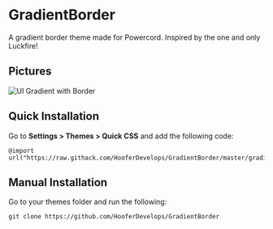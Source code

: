 
# GradientBorder
A gradient border theme made for Powercord. Inspired by the one and only Luckfire!

## Pictures
![UI Gradient with Border](https://cdn.discordapp.com/attachments/738968109288914976/740646082903539823/unknown.png)


## Quick Installation
Go to **Settings > Themes > Quick CSS** and add the following code:

    @import url("https://raw.githack.com/HooferDevelops/GradientBorder/master/gradient.css");

## Manual Installation
Go to your themes folder and run the following:

    git clone https://github.com/HooferDevelops/GradientBorder

   
